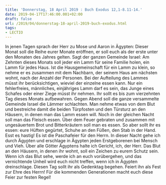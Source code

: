 ```yaml
---
title: 'Donnerstag, 18 April 2019 : Buch Exodus 12,1-8.11-14.'
date: 2019-04-17T17:46:00.001+02:00
draft: false
url: /2019/04/donnerstag-18-april-2019-buch-exodus.html
tags: 
- LECTIO
---
```


In jenen Tagen sprach der Herr zu Mose und Aaron in Ägypten: Dieser Monat soll die Reihe eurer Monate eröffnen, er soll euch als der erste unter den Monaten des Jahres gelten. Sagt der ganzen Gemeinde Israel: Am Zehnten dieses Monats soll jeder ein Lamm für seine Familie holen, ein Lamm für jedes Haus. Ist die Hausgemeinschaft für ein Lamm zu klein, so nehme er es zusammen mit dem Nachbarn, der seinem Haus am nächsten wohnt, nach der Anzahl der Personen. Bei der Aufteilung des Lammes müsst ihr berücksichtigen, wieviel der einzelne essen kann. Nur ein fehlerfreies, männliches, einjähriges Lamm darf es sein, das Junge eines Schafes oder einer Ziege müsst ihr nehmen. Ihr sollt es bis zum vierzehnten Tag dieses Monats aufbewahren. Gegen Abend soll die ganze versammelte Gemeinde Israel die Lämmer schlachten. Man nehme etwas von dem Blut und bestreiche damit die beiden Türpfosten und den Türsturz an den Häusern, in denen man das Lamm essen will. Noch in der gleichen Nacht soll man das Fleisch essen. Über dem Feuer gebraten und zusammen mit ungesäuertem Brot und Bitterkräutern soll man es essen. So aber sollt ihr es essen: eure Hüften gegürtet, Schuhe an den Füßen, den Stab in der Hand. Esst es hastig! Es ist die Paschafeier für den Herrn. In dieser Nacht gehe ich durch Ägypten und erschlage in Ägypten jeden Erstgeborenen bei Mensch und Vieh. Über alle Götter Ägyptens halte ich Gericht, ich, der Herr. Das Blut an den Häusern, in denen ihr wohnt, soll ein Zeichen zu eurem Schutz sein. Wenn ich das Blut sehe, werde ich an euch vorübergehen, und das vernichtende Unheil wird euch nicht treffen, wenn ich in Ägypten dreinschlage. Diesen Tag sollt ihr als Gedenktag begehen. Feiert ihn als Fest zur Ehre des Herrn! Für die kommenden Generationen macht euch diese Feier zur festen Regel!